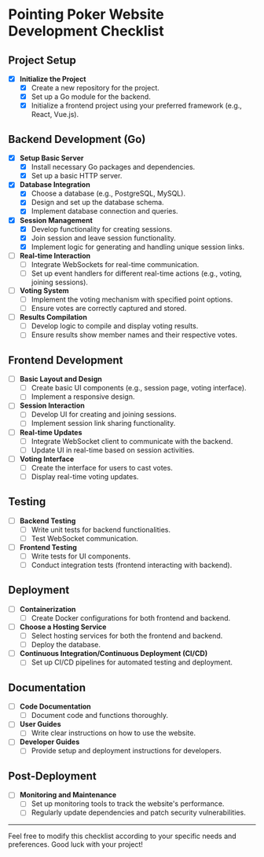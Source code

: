 # Pointing Poker Website Development Checklist

## Project Setup

- [x] **Initialize the Project**
  - [x] Create a new repository for the project.
  - [x] Set up a Go module for the backend.
  - [x] Initialize a frontend project using your preferred framework (e.g., React, Vue.js).

## Backend Development (Go)

- [x] **Setup Basic Server**
  - [x] Install necessary Go packages and dependencies.
  - [x] Set up a basic HTTP server.
- [x] **Database Integration**
  - [x] Choose a database (e.g., PostgreSQL, MySQL).
  - [x] Design and set up the database schema.
  - [x] Implement database connection and queries.
- [x] **Session Management**
  - [x] Develop functionality for creating sessions.
  - [x] Join session and leave session functionality.
  - [x] Implement logic for generating and handling unique session links.
- [ ] **Real-time Interaction**
  - [ ] Integrate WebSockets for real-time communication.
  - [ ] Set up event handlers for different real-time actions (e.g., voting, joining sessions).
- [ ] **Voting System**
  - [ ] Implement the voting mechanism with specified point options.
  - [ ] Ensure votes are correctly captured and stored.
- [ ] **Results Compilation**
  - [ ] Develop logic to compile and display voting results.
  - [ ] Ensure results show member names and their respective votes.

## Frontend Development

- [ ] **Basic Layout and Design**
  - [ ] Create basic UI components (e.g., session page, voting interface).
  - [ ] Implement a responsive design.
- [ ] **Session Interaction**
  - [ ] Develop UI for creating and joining sessions.
  - [ ] Implement session link sharing functionality.
- [ ] **Real-time Updates**
  - [ ] Integrate WebSocket client to communicate with the backend.
  - [ ] Update UI in real-time based on session activities.
- [ ] **Voting Interface**
  - [ ] Create the interface for users to cast votes.
  - [ ] Display real-time voting updates.

## Testing

- [ ] **Backend Testing**
  - [ ] Write unit tests for backend functionalities.
  - [ ] Test WebSocket communication.
- [ ] **Frontend Testing**
  - [ ] Write tests for UI components.
  - [ ] Conduct integration tests (frontend interacting with backend).

## Deployment

- [ ] **Containerization**
  - [ ] Create Docker configurations for both frontend and backend.
- [ ] **Choose a Hosting Service**
  - [ ] Select hosting services for both the frontend and backend.
  - [ ] Deploy the database.
- [ ] **Continuous Integration/Continuous Deployment (CI/CD)**
  - [ ] Set up CI/CD pipelines for automated testing and deployment.

## Documentation

- [ ] **Code Documentation**
  - [ ] Document code and functions thoroughly.
- [ ] **User Guides**
  - [ ] Write clear instructions on how to use the website.
- [ ] **Developer Guides**
  - [ ] Provide setup and deployment instructions for developers.

## Post-Deployment

- [ ] **Monitoring and Maintenance**
  - [ ] Set up monitoring tools to track the website's performance.
  - [ ] Regularly update dependencies and patch security vulnerabilities.

---

Feel free to modify this checklist according to your specific needs and preferences. Good luck with your project!
